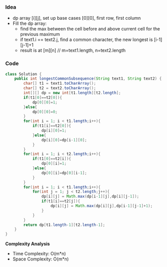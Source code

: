 ### Idea
- dp array [i][j], set up  base cases [0][0], first row, first column
- Fill the dp array: 
  - find the max between the cell before and above current cell for the previous maximum
  - if text1.i == text2.j, find a common character, the new longest is [i-1][j-1]+1
  - result is at [m][n] // m=text1.length, n=text2.length
### Code
```java
class Solution {
    public int longestCommonSubsequence(String text1, String text2) {
        char[] t1 = text1.toCharArray();
        char[] t2 = text2.toCharArray();
        int[][] dp = new int[t1.length][t2.length];
        if(t1[0]==t2[0]){
            dp[0][0]=1;
        }else{
            dp[0][0]=0;
        }
        for(int i = 1; i < t1.length;i++){
            if(t1[i]==t2[0]){
                dp[i][0]=1;
            }else{
                dp[i][0]=dp[i-1][0];
            }
        }
        for(int i = 1; i < t2.length;i++){
            if(t1[0]==t2[i]){
                dp[0][i]=1;
            }else{
                dp[0][i]=dp[0][i-1];
            }
        }
        for(int i = 1; i < t1.length;i++){
            for(int j = 1; j < t2.length;j++){
                dp[i][j] = Math.max(dp[i-1][j],dp[i][j-1]);
                if(t1[i]==t2[j]){
                    dp[i][j] = Math.max(dp[i][j],dp[i-1][j-1]+1);
                }
            }
        }
        return dp[t1.length-1][t2.length-1];
    }
}
```

**Complexity Analysis**

- Time Complexity: O(m*n)
- Space Complexity: O(m*n)

